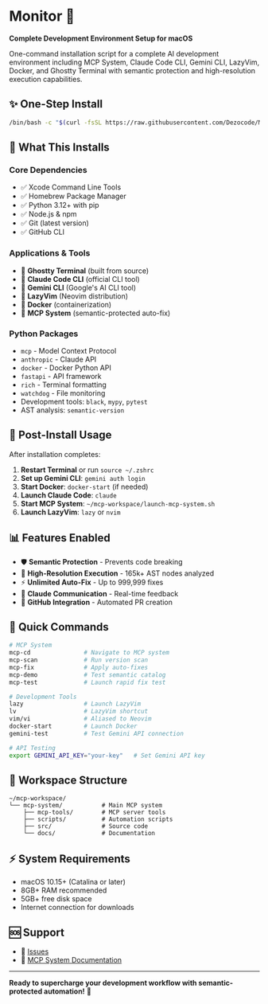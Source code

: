 # Monitor 🚀
**Complete Development Environment Setup for macOS**

One-command installation script for a complete AI development environment including MCP System, Claude Code CLI, Gemini CLI, LazyVim, Docker, and Ghostty Terminal with semantic protection and high-resolution execution capabilities.

## ✨ **One-Step Install**

```bash
/bin/bash -c "$(curl -fsSL https://raw.githubusercontent.com/Dezocode/Monitor/main/install.sh)"
```

## 🎯 **What This Installs**

### **Core Dependencies**
- ✅ Xcode Command Line Tools
- ✅ Homebrew Package Manager  
- ✅ Python 3.12+ with pip
- ✅ Node.js & npm
- ✅ Git (latest version)
- ✅ GitHub CLI

### **Applications & Tools**
- 👻 **Ghostty Terminal** (built from source)
- 🤖 **Claude Code CLI** (official CLI tool)
- 💎 **Gemini CLI** (Google's AI CLI tool)
- 📝 **LazyVim** (Neovim distribution)
- 🐳 **Docker** (containerization)
- 🔧 **MCP System** (semantic-protected auto-fix)

### **Python Packages**
- `mcp` - Model Context Protocol
- `anthropic` - Claude API
- `docker` - Docker Python API
- `fastapi` - API framework  
- `rich` - Terminal formatting
- `watchdog` - File monitoring
- Development tools: `black`, `mypy`, `pytest`
- AST analysis: `semantic-version`

## 🚀 **Post-Install Usage**

After installation completes:

1. **Restart Terminal** or run `source ~/.zshrc`
2. **Set up Gemini CLI**: `gemini auth login`
3. **Start Docker**: `docker-start` (if needed)
4. **Launch Claude Code**: `claude`
5. **Start MCP System**: `~/mcp-workspace/launch-mcp-system.sh`
6. **Launch LazyVim**: `lazy` or `nvim`

## 📊 **Features Enabled**

- 🛡️ **Semantic Protection** - Prevents code breaking
- 🔬 **High-Resolution Execution** - 165k+ AST nodes analyzed  
- ⚡ **Unlimited Auto-Fix** - Up to 999,999 fixes
- 💬 **Claude Communication** - Real-time feedback
- 🐙 **GitHub Integration** - Automated PR creation

## 🔧 **Quick Commands**

```bash
# MCP System
mcp-cd               # Navigate to MCP system
mcp-scan             # Run version scan
mcp-fix              # Apply auto-fixes  
mcp-demo             # Test semantic catalog
mcp-test             # Launch rapid fix test

# Development Tools
lazy                 # Launch LazyVim
lv                   # LazyVim shortcut
vim/vi               # Aliased to Neovim
docker-start         # Launch Docker
gemini-test          # Test Gemini API connection

# API Testing
export GEMINI_API_KEY="your-key"   # Set Gemini API key
```

## 📂 **Workspace Structure**

```
~/mcp-workspace/
└── mcp-system/           # Main MCP system
    ├── mcp-tools/        # MCP server tools
    ├── scripts/          # Automation scripts  
    ├── src/              # Source code
    └── docs/             # Documentation
```

## ⚡ **System Requirements**

- macOS 10.15+ (Catalina or later)
- 8GB+ RAM recommended
- 5GB+ free disk space
- Internet connection for downloads

## 🆘 **Support**

- 🐛 [Issues](https://github.com/Dezocode/Monitor/issues)
- 📖 [MCP System Documentation](https://github.com/Dezocode/mcp-system)

---

**Ready to supercharge your development workflow with semantic-protected automation!** 🎉